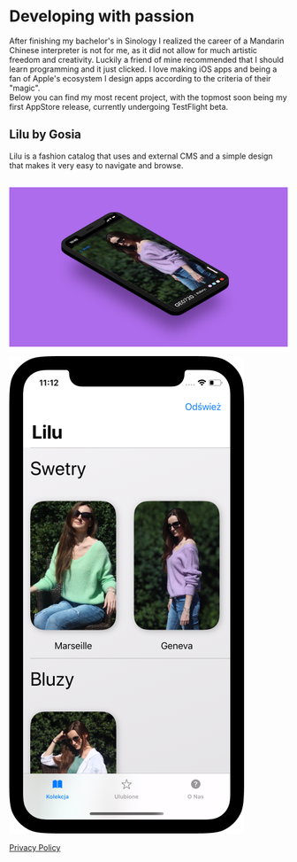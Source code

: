 <h1>Developing with passion</h1>
<body>After finishing my bachelor's in Sinology I realized the career of a Mandarin Chinese interpreter is not for me, as it did not allow for much artistic freedom and creativity. Luckily a friend of mine recommended that I should learn programming and it just clicked. I love making iOS apps and being a fan of Apple's ecosystem I design apps according to the criteria of their "magic".<br>  Below you can find my most recent project, with the topmost soon being my first AppStore release, currently undergoing TestFlight beta.</body>

<h2>Lilu by Gosia</h2>
<body>Lilu is a fashion catalog that uses and external CMS and a simple design that makes it very easy to navigate and browse.</body><br><br>

![Lilu-izo.png](Lilu-izo.png)


![Group 1.png](https://github.com/vtech6/vtech6.github.io/blob/master/Group%201.png?raw=true)


[Privacy Policy](/privacy-policy.md)
